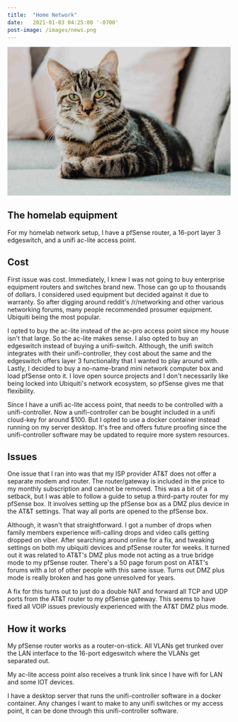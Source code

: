 ```yaml
---
title:  "Home Network"
date:   2021-01-03 04:25:00 '-0700'
post-image: /images/news.png
---
```


<div id="lightgallery">
    <a href="/images/cat.jpg" data-sub-html="network device" class="img-ctn large-image">
        <div class="img-wrap">
            <img src="/images/cat.jpg">
            <i class="fas fa-search"></i>
        </div>
    </a>
</div>

## The homelab equipment

For my homelab network setup, I have a pfSense router, a 16-port layer 3 edgeswitch, and a unifi ac-lite access point.

## Cost

First issue was cost. Immediately, I knew I was not going to buy enterprise equipment routers and switches brand new. Those can go up to thousands of dollars. I considered used equipment but decided against it due to warranty. So after digging around reddit's /r/networking and other various networking forums, many people recommended prosumer equipment. Ubiquiti being the most popular.

I opted to buy the ac-lite instead of the ac-pro access point since my house isn't that large. So the ac-lite makes sense. I also opted to buy an edgeswitch instead of buying a unifi-switch. Although, the unifi switch integrates with their unifi-controller, they cost about the same and the edgeswitch offers layer 3 functionality that I wanted to play around with. Lastly, I decided to buy a no-name-brand mini network computer box and load pfSense onto it. I love open source projects and I don't necessarily like being locked into Ubiquiti's network ecosystem, so pfSense gives me that flexibility.

Since I have a unifi ac-lite access point, that needs to be controlled with a unifi-controller. Now a unifi-controller can be bought included in a unifi cloud-key for around $100. But I opted to use a docker container instead running on my server desktop. It's free and offers future proofing since the unifi-controller software may be updated to require more system resources.

## Issues

One issue that I ran into was that my ISP provider AT&T does not offer a separate modem and router. The router/gateway is included in the price to my monthly subscription and cannot be removed. This was a bit of a setback, but I was able to follow a guide to setup a third-party router for my pfSense box. It involves setting up the pfSense box as a DMZ plus device in the AT&T settings. That way all ports are opened to the pfSense box.

Although, it wasn't that straightforward. I got a number of drops when family members experience wifi-calling drops and video calls getting dropped on viber. After searching around online for a fix, and tweaking settings on both my ubiquiti devices and pfSense router for weeks. It turned out it was related to AT&T's DMZ plus mode not acting as a true bridge mode to my pfSense router. There's a 50 page forum post on AT&T's forums with a lot of other people with this same issue. Turns out DMZ plus mode is really broken and has gone unresolved for years.

A fix for this turns out to just do a double NAT and forward all TCP and UDP ports from the AT&T router to my pfSense gateway. This seems to have fixed all VOIP issues previously experienced with the AT&T DMZ plus mode.

## How it works

My pfSense router works as a router-on-stick. All VLANs get trunked over the LAN interface to the 16-port edgeswitch where the VLANs get separated out.

My ac-lite access point also receives a trunk link since I have wifi for LAN and some IOT devices.

I have a desktop server that runs the unifi-controller software in a docker container. Any changes I want to make to any unifi switches or my access point, it can be done through this unifi-controller software.

